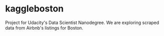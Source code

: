 # kaggleboston
Project for Udacity's Data Scientist Nanodegree. We are exploring scraped data from Airbnb's listings for Boston.
